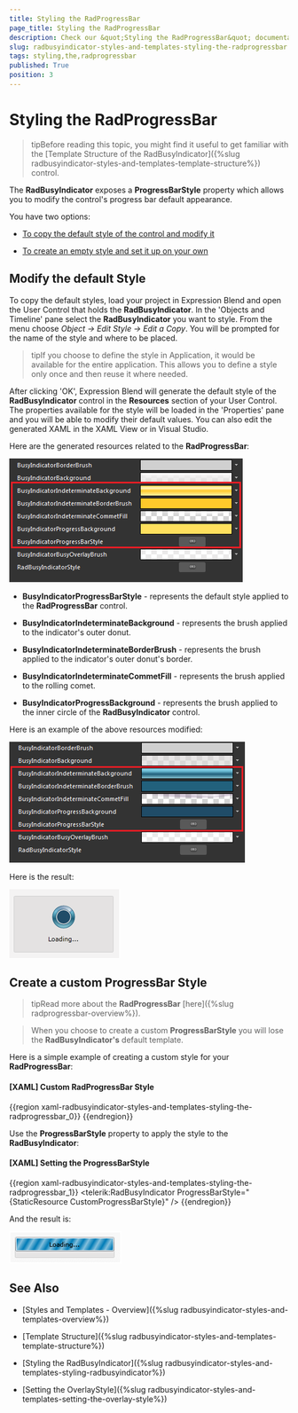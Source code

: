 ```yaml
---
title: Styling the RadProgressBar
page_title: Styling the RadProgressBar
description: Check our &quot;Styling the RadProgressBar&quot; documentation article for the RadBusyIndicator {{ site.framework_name }} control.
slug: radbusyindicator-styles-and-templates-styling-the-radprogressbar
tags: styling,the,radprogressbar
published: True
position: 3
---
```


# Styling the RadProgressBar

>tipBefore reading this topic, you might find it useful to get familiar with the [Template Structure of the RadBusyIndicator]({%slug radbusyindicator-styles-and-templates-template-structure%}) control.

The __RadBusyIndicator__ exposes a __ProgressBarStyle__ property which allows you to modify the control's progress bar default appearance.

You have two options:

* [To copy the default style of the control and modify it](#modify-the-default-style)

* [To create an empty style and set it up on your own](#create-a-custom-progressbar-style)

## Modify the default Style 

To copy the default styles, load your project in Expression Blend and open the User Control that holds the __RadBusyIndicator__. In the 'Objects and Timeline' pane select the __RadBusyIndicator__ you want to style. From the menu choose *Object -> Edit Style -> Edit a Copy*. You will be prompted for the name of the style and where to be placed.

>tipIf you choose to define the style in Application, it would be available for the entire application. This allows you to define a style only once and then reuse it where needed.

After clicking 'OK', Expression Blend will generate the default style of the __RadBusyIndicator__ control in the __Resources__ section of your User Control. The properties available for the style will be loaded in the 'Properties' pane and you will be able to modify their default values. You can also edit the generated XAML in the XAML View or in Visual Studio. 

Here are the generated resources related to the __RadProgressBar__:

![](images/radbusyindicator_styles_and_templates_styling_radprogressbar_011.png)

* __BusyIndicatorProgressBarStyle__ - represents the default style applied to the __RadProgressBar__ control.

* __BusyIndicatorIndeterminateBackground__ - represents the brush applied to the indicator's outer donut.

* __BusyIndicatorIndeterminateBorderBrush__ - represents the brush applied to the indicator's outer donut's border.

* __BusyIndicatorIndeterminateCommetFill__ - represents the brush applied to the rolling comet.

* __BusyIndicatorProgressBackground__ - represents the brush applied to the inner circle of the __RadBusyIndicator__ control.

Here is an example of the above resources modified:

![](images/radbusyindicator_styles_and_templates_styling_radprogressbar_020.png)

Here is the result:

![](images/radbusyindicator_styles_and_templates_styling_radprogressbar_030.png)

## Create a custom ProgressBar Style

>tipRead more about the __RadProgressBar__ [here]({%slug radprogressbar-overview%}).

>When you choose to create a custom __ProgressBarStyle__ you will lose the __RadBusyIndicator's__ default template.

Here is a simple example of creating a custom style for your __RadProgressBar__:

#### __[XAML] Custom RadProgressBar Style__

{{region xaml-radbusyindicator-styles-and-templates-styling-the-radprogressbar_0}}
	<Style x:Key="CustomProgressBarStyle" TargetType="telerik:RadProgressBar">
	    <Setter Property="Foreground" Value="#FF027DB8"/>
	    <Setter Property="Background" Value="#FFD2D5D8"/>
	    <Setter Property="BorderThickness" Value="1"/>
	    <Setter Property="Maximum" Value="100"/>
	    <Setter Property="IsTabStop" Value="False"/>
	    <Setter Property="BorderBrush">
	        <Setter.Value>
	            <LinearGradientBrush EndPoint=".5,1" StartPoint=".5,0">
	                <GradientStop Color="#FFAEB7BF" Offset="0"/>
	                <GradientStop Color="#FF919EA7" Offset="0.35"/>
	                <GradientStop Color="#FF7A8A99" Offset="0.35"/>
	                <GradientStop Color="#FF647480" Offset="1"/>
	            </LinearGradientBrush>
	        </Setter.Value>
	    </Setter>
	    <Setter Property="Margin" Value="0,0,0,-25"/>
	</Style>
{{endregion}}

Use the __ProgressBarStyle__ property to apply the style to the __RadBusyIndicator__:

#### __[XAML] Setting the ProgressBarStyle__

{{region xaml-radbusyindicator-styles-and-templates-styling-the-radprogressbar_1}}
	<telerik:RadBusyIndicator ProgressBarStyle="{StaticResource CustomProgressBarStyle}" />
{{endregion}}

And the result is:

![](images/radbusyindicator_styles_and_templates_styling_radprogressbar_010.png)

## See Also

 * [Styles and Templates - Overview]({%slug radbusyindicator-styles-and-templates-overview%})

 * [Template Structure]({%slug radbusyindicator-styles-and-templates-template-structure%})

 * [Styling the RadBusyIndicator]({%slug radbusyindicator-styles-and-templates-styling-radbusyindicator%})

 * [Setting the OverlayStyle]({%slug radbusyindicator-styles-and-templates-setting-the-overlay-style%})
